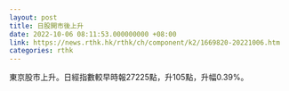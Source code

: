 ```yaml
---
layout: post
title: 日股開市後上升
date: 2022-10-06 08:11:53.000000000 +08:00
link: https://news.rthk.hk/rthk/ch/component/k2/1669820-20221006.htm
categories: rthk
---
```


東京股市上升。日經指數較早時報27225點，升105點，升幅0.39%。
